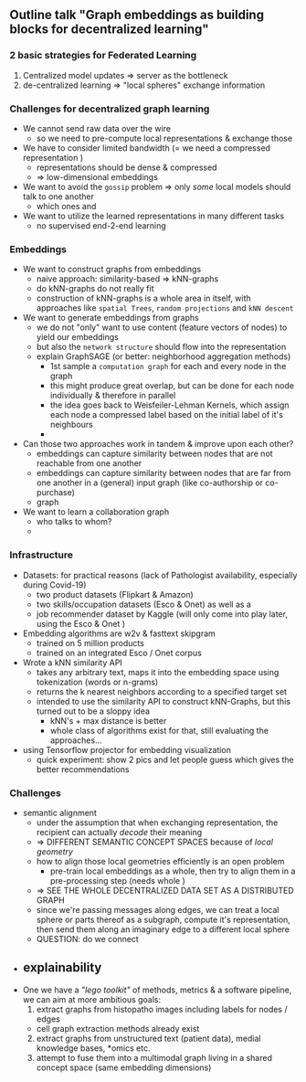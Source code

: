 ## Outline talk "Graph embeddings as building blocks for decentralized learning"

### 2 basic strategies for Federated Learning

1. Centralized model updates => server as the bottleneck
2. de-centralized learning => "local spheres" exchange information


### Challenges for decentralized graph learning

* We cannot send raw data over the wire
  - so we need to pre-compute local representations & exchange those
* We have to consider limited bandwidth (= we need a compressed representation )
  - representations should be dense & compressed
  - => low-dimensional embeddings
* We want to avoid the `gossip` problem => only *some* local models should talk to one another
  - which ones and 
* We want to utilize the learned representations in many different tasks
  - no supervised end-2-end learning




### Embeddings

* We want to construct graphs from embeddings
  - naive approach: similarity-based => kNN-graphs
  - do kNN-graphs do not really fit 
  - construction of kNN-graphs is a whole area in itself, with approaches like `spatial Trees`, `random projections` and `kNN descent`
* We want to generate embeddings from graphs
  - we do not "only" want to use content (feature vectors of nodes) to yield our embeddings
  - but also the `network structure` should flow into the representation
  - explain GraphSAGE (or better: neighborhood aggregation methods)
    - 1st sample a `computation graph` for each and every node in the graph
    - this might produce great overlap, but can be done for each node individually & therefore in parallel
    - the idea goes back to Weisfeiler-Lehman Kernels, which assign each node a compressed label based on the initial label of it's neighbours
    - 
* Can those two approaches work in tandem & improve upon each other?
  - embeddings can capture similarity between nodes that are not reachable from one another
  - embeddings can capture similarity between nodes that are far from one another in a (general) input graph (like co-authorship or co-purchase)
  - graph 
* We want to learn a collaboration graph
  - who talks to whom?
  - 


### Infrastructure

* Datasets: for practical reasons (lack of Pathologist availability, especially during Covid-19)
  - two product datasets (Flipkart & Amazon)
  - two skills/occupation datasets (Esco & Onet) as well as a 
  - job recommender dataset by Kaggle (will only come into play later, using the Esco & Onet  )
* Embedding algorithms are w2v & fasttext skipgram
  - trained on 5 million products
  - trained on an integrated Esco / Onet corpus
* Wrote a kNN similarity API
  - takes any arbitrary text, maps it into the embedding space using tokenization (words or n-grams)
  - returns the k nearest neighbors according to a specified target set
  - intended to use the similarity API to construct kNN-Graphs, but this turned out to be a sloppy idea
    + kNN's + max distance is better
    + whole class of algorithms exist for that, still evaluating the approaches...
* using Tensorflow projector for embedding visualization
  - quick experiment: show 2 pics and let people guess which gives the better recommendations



### Challenges

* semantic alignment
  - under the assumption that when exchanging representation, the recipient can actually *decode* their meaning
  - => DIFFERENT SEMANTIC CONCEPT SPACES because of *local geometry*
  - how to align those local geometries efficiently is an open problem
    + pre-train local embeddings as a whole, then try to align them in a pre-processing step (needs whole )
  - => SEE THE WHOLE DECENTRALIZED DATA SET AS A DISTRIBUTED GRAPH
  - since we're passing messages along edges, we can treat a local sphere or parts thereof as a subgraph, compute it's representation, then send them along an imaginary edge to a different local sphere
  - QUESTION: do we connect 
* explainability
  - 
* One we have a *"lego toolkit"* of methods, metrics & a software pipeline, we can aim at more ambitious goals:
   1. extract graphs from histopatho images including labels for nodes / edges
    - cell graph extraction methods already exist
   2. extract graphs from unstructured text (patient data), medial knowledge bases, *omics etc.
   3. attempt to fuse them into a multimodal graph living in a shared concept space (same embedding dimensions)

